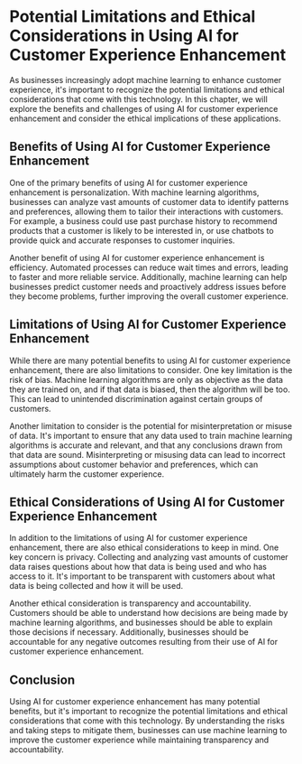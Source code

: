 Potential Limitations and Ethical Considerations in Using AI for Customer Experience Enhancement
==================================================================================================================================================

As businesses increasingly adopt machine learning to enhance customer experience, it's important to recognize the potential limitations and ethical considerations that come with this technology. In this chapter, we will explore the benefits and challenges of using AI for customer experience enhancement and consider the ethical implications of these applications.

Benefits of Using AI for Customer Experience Enhancement
--------------------------------------------------------

One of the primary benefits of using AI for customer experience enhancement is personalization. With machine learning algorithms, businesses can analyze vast amounts of customer data to identify patterns and preferences, allowing them to tailor their interactions with customers. For example, a business could use past purchase history to recommend products that a customer is likely to be interested in, or use chatbots to provide quick and accurate responses to customer inquiries.

Another benefit of using AI for customer experience enhancement is efficiency. Automated processes can reduce wait times and errors, leading to faster and more reliable service. Additionally, machine learning can help businesses predict customer needs and proactively address issues before they become problems, further improving the overall customer experience.

Limitations of Using AI for Customer Experience Enhancement
-----------------------------------------------------------

While there are many potential benefits to using AI for customer experience enhancement, there are also limitations to consider. One key limitation is the risk of bias. Machine learning algorithms are only as objective as the data they are trained on, and if that data is biased, then the algorithm will be too. This can lead to unintended discrimination against certain groups of customers.

Another limitation to consider is the potential for misinterpretation or misuse of data. It's important to ensure that any data used to train machine learning algorithms is accurate and relevant, and that any conclusions drawn from that data are sound. Misinterpreting or misusing data can lead to incorrect assumptions about customer behavior and preferences, which can ultimately harm the customer experience.

Ethical Considerations of Using AI for Customer Experience Enhancement
----------------------------------------------------------------------

In addition to the limitations of using AI for customer experience enhancement, there are also ethical considerations to keep in mind. One key concern is privacy. Collecting and analyzing vast amounts of customer data raises questions about how that data is being used and who has access to it. It's important to be transparent with customers about what data is being collected and how it will be used.

Another ethical consideration is transparency and accountability. Customers should be able to understand how decisions are being made by machine learning algorithms, and businesses should be able to explain those decisions if necessary. Additionally, businesses should be accountable for any negative outcomes resulting from their use of AI for customer experience enhancement.

Conclusion
----------

Using AI for customer experience enhancement has many potential benefits, but it's important to recognize the potential limitations and ethical considerations that come with this technology. By understanding the risks and taking steps to mitigate them, businesses can use machine learning to improve the customer experience while maintaining transparency and accountability.
